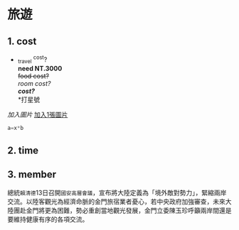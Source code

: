 # 旅遊
## 1. cost
- <sub>travel</sub> <sup>cost</sup>?\
**need  NT.3000**\
~~food cost?~~\
*room cost?*\
***cost?***\
\*打星號

*加入圖片*
[加入1張圖片](./fig123.jpg)


```Python
a=x*b
```

## 2. time
## 3. member
總統`賴清德`13日召開`國安高層會議`，宣布將大陸定義為「境外敵對勢力」，緊縮兩岸交流。以陸客觀光為經濟命脈的金門旅宿業者憂心，若中央政府加強審查，未來大陸團赴金門將更為困難，勢必重創當地觀光發展，金門立委陳玉珍呼籲兩岸間還是要維持健康有序的各項交流。

